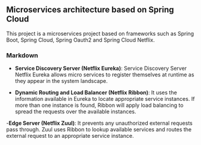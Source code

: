 ## Microservices architecture based on Spring Cloud

This project is a microservices project based on frameworks such as Spring Boot, Spring Cloud, Spring Oauth2 and Spring Cloud Netflix.
### Markdown

- **Service Discovery Server (Netflix Eureka)**: Service Discovery Server Netflix Eureka allows micro services to register themselves at runtime as they appear in the system landscape.

- **Dynamic Routing and Load Balancer (Netflix Ribbon)**: It uses the information available in Eureka to locate appropriate service instances. If more than one instance is found, Ribbon will apply load balancing to spread the requests over the available instances.

-**Edge Server (Netflix Zuul)**: It prevents any unauthorized external requests pass through. Zuul uses Ribbon to lookup available services and routes the external request to an appropriate service instance.


